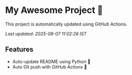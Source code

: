 # My Awesome Project 🚀

This project is automatically updated using GitHub Actions.

_Last updated: 2025-08-07 11:02:26 IST_

## Features
- Auto-update README using Python 🐍
- Auto Git push with GitHub Actions 🤖
